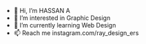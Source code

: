 - 👋 Hi, I’m HASSAN A
- 👀 I’m interested in Graphic Design
- 🌱 I’m currently learning Web Design
- 📫 Reach me instagram.com/ray_design_ers

<!---
Raydesigners/Raydesigners is a ✨ special ✨ repository because its `README.md` (this file) appears on your GitHub profile.
You can click the Preview link to take a look at your changes.
--->
